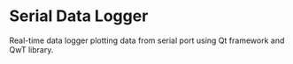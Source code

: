 # Serial Data Logger
Real-time data logger plotting data from serial port using Qt framework and QwT library. 
